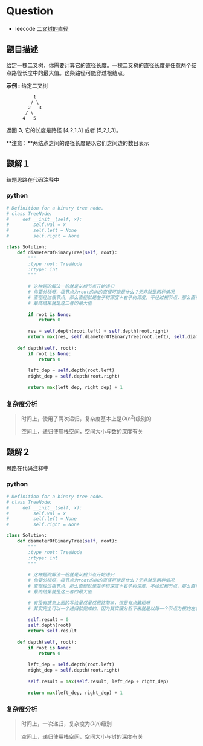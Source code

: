 # Question

- leecode [二叉树的直径](https://leetcode-cn.com/problems/diameter-of-binary-tree/)

## 题目描述

给定一棵二叉树，你需要计算它的直径长度。一棵二叉树的直径长度是任意两个结点路径长度中的最大值。这条路径可能穿过根结点。

**示例 :**
给定二叉树

```
          1
         / \
        2   3
       / \     
      4   5 
```

返回 **3**, 它的长度是路径 [4,2,1,3] 或者 [5,2,1,3]。

**注意：**两结点之间的路径长度是以它们之间边的数目表示

## 题解１

结题思路在代码注释中

### python

```python
# Definition for a binary tree node.
# class TreeNode:
#     def __init__(self, x):
#         self.val = x
#         self.left = None
#         self.right = None

class Solution:
    def diameterOfBinaryTree(self, root):
        """
        :type root: TreeNode
        :rtype: int
        """
        
        # 这种题的解法一般就是从根节点开始递归
        # 你要分析呀，根节点为root的树的直径可能是什么？无非就是两种情况
        # 直径经过根节点，那么直径就是左子树深度＋右子树深度，不经过根节点，那么直径就是左子树直径或者右子树直径
        # 最终结果就是这三者的最大值
        
        if root is None:
            return 0
        
        res = self.depth(root.left) + self.depth(root.right)
        return max(res, self.diameterOfBinaryTree(root.left), self.diameterOfBinaryTree(root.right))
        
    def depth(self, root):
        if root is None:
            return 0
        
        left_dep = self.depth(root.left)
        right_dep = self.depth(root.right)
        
        return max(left_dep, right_dep) + 1
```

### 复杂度分析

> 时间上，使用了两次递归，复杂度基本上是$O(n^2)$级别的
>
> 空间上，递归使用栈空间，空间大小与数的深度有关

## 题解２

思路在代码注释中

### python

```python
# Definition for a binary tree node.
# class TreeNode:
#     def __init__(self, x):
#         self.val = x
#         self.left = None
#         self.right = None

class Solution:
    def diameterOfBinaryTree(self, root):
        """
        :type root: TreeNode
        :rtype: int
        """
        
        # 这种题的解法一般就是从根节点开始递归
        # 你要分析呀，根节点为root的树的直径可能是什么？无非就是两种情况
        # 直径经过根节点，那么直径就是左子树深度＋右子树深度，不经过根节点，那么直径就是左子树直径或者右子树直径
        # 最终结果就是这三者的最大值
        
        # 有没有感觉上面的写法虽然虽然思路简单，但是有点繁琐呀
        # 其实完全可以一个递归就完成的。因为其实细分析下来就是以每一个节点为根的左右子树深度之和的最大值
    
        self.result = 0
        self.depth(root)
        return self.result
        
    def depth(self, root):
        if root is None:
            return 0
        
        left_dep = self.depth(root.left)
        right_dep = self.depth(root.right)
        
        self.result = max(self.result, left_dep + right_dep)
        
        return max(left_dep, right_dep) + 1
```

### 复杂度分析

> 时间上，一次递归，复杂度为$O(n)$级别
>
> 空间上，递归使用栈空间，空间大小与树的深度有关